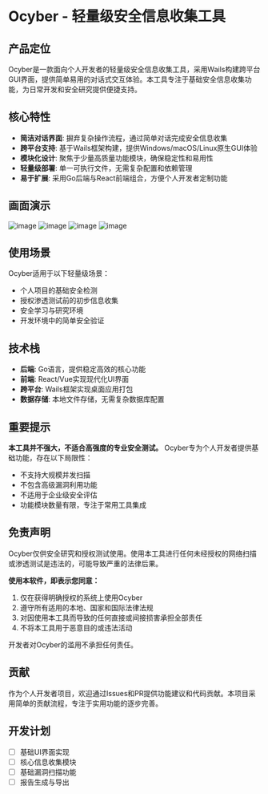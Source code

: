 # Ocyber - 轻量级安全信息收集工具

## 产品定位

Ocyber是一款面向个人开发者的轻量级安全信息收集工具，采用Wails构建跨平台GUI界面，提供简单易用的对话式交互体验。本工具专注于基础安全信息收集功能，为日常开发和安全研究提供便捷支持。

## 核心特性

- **简洁对话界面**: 摒弃复杂操作流程，通过简单对话完成安全信息收集
- **跨平台支持**: 基于Wails框架构建，提供Windows/macOS/Linux原生GUI体验
- **模块化设计**: 聚焦于少量高质量功能模块，确保稳定性和易用性
- **轻量级部署**: 单一可执行文件，无需复杂配置和依赖管理
- **易于扩展**: 采用Go后端与React前端组合，方便个人开发者定制功能
## 画面演示
![image](https://github.com/user-attachments/assets/2d96fd07-b66a-484c-8a59-b200cf5f5803)
![image](https://github.com/user-attachments/assets/95668143-9700-4c2d-ab8c-a77be8aa0b54)
![image](https://github.com/user-attachments/assets/83f88a93-8254-44fd-8b88-f5542a24c07f)
![image](https://github.com/user-attachments/assets/c9dfb470-08bf-405d-96a1-69e900c1f70f)

## 使用场景

Ocyber适用于以下轻量级场景：

- 个人项目的基础安全检测
- 授权渗透测试前的初步信息收集
- 安全学习与研究环境
- 开发环境中的简单安全验证

## 技术栈

- **后端**: Go语言，提供稳定高效的核心功能
- **前端**: React/Vue实现现代化UI界面
- **跨平台**: Wails框架实现桌面应用打包
- **数据存储**: 本地文件存储，无需复杂数据库配置

## 重要提示

**本工具并不强大，不适合高强度的专业安全测试。** Ocyber专为个人开发者提供基础功能，存在以下局限性：

- 不支持大规模并发扫描
- 不包含高级漏洞利用功能
- 不适用于企业级安全评估
- 功能模块数量有限，专注于常用工具集成

## 免责声明

Ocyber仅供安全研究和授权测试使用。使用本工具进行任何未经授权的网络扫描或渗透测试是违法的，可能导致严重的法律后果。

**使用本软件，即表示您同意：**

1. 仅在获得明确授权的系统上使用Ocyber
2. 遵守所有适用的本地、国家和国际法律法规
3. 对因使用本工具而导致的任何直接或间接损害承担全部责任
4. 不将本工具用于恶意目的或违法活动

开发者对Ocyber的滥用不承担任何责任。

## 贡献

作为个人开发者项目，欢迎通过Issues和PR提供功能建议和代码贡献。本项目采用简单的贡献流程，专注于实用功能的逐步完善。

## 开发计划

- [ ] 基础UI界面实现
- [ ] 核心信息收集模块
- [ ] 基础漏洞扫描功能
- [ ] 报告生成与导出
